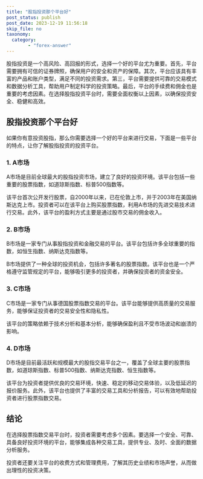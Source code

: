 ```yaml
---
title: "股指投资那个平台好"
post_status: publish
post_date: 2023-12-19 11:56:18
skip_file: no
taxonomy:
  category:
        - "forex-answer"
---
```


股指投资是一个高风险、高回报的形式，选择一个好的平台尤为重要。首先，平台需要拥有可信的证券牌照，确保用户的安全和资产的保障。其次，平台应该具有丰富的产品和账户类型，满足不同的投资需求。第三，平台需要提供可靠的交易模式和数据分析工具，帮助用户制定科学的投资策略。最后，平台的手续费和佣金也是重要的考虑因素。在选择股指投资平台时，需要全面权衡以上因素，以确保投资安全、稳健和高效。

## 股指投资那个平台好

如果你有意投资股指，那么你需要选择一个好的平台来进行交易，下面是一些平台的特点，让你了解股指投资的投资平台。

### 1. A市场

A市场是目前全球最大的股指投资市场，建立了良好的投资环境。该平台包括一些重要的股票指数，如道琼斯指数、标普500指数等。

该平台首次公开发行股票，自2000年以来，已在伦敦上市，并于2003年在美国纳斯达克上市。投资者可以在该平台上购买股票指数，利用A市场的先进交易技术进行交易。此外，该平台的盈利方式主要是通过股市交易的佣金收入。

### 2. B市场

B市场是一家专门从事股指投资和金融交易的平台。该平台包括许多全球重要的指数，如恒生指数、纳斯达克指数等。

B市场提供了一种全球的投资机会，包括许多著名的股票指数。该平台也是一个严格遵守监管规定的平台，能够吸引更多的投资者，并确保投资者的资金安全。

### 3. C市场

C市场是一家专门从事德国股票指数交易的平台。该平台能够提供高质量的交易服务，能够保证投资者的交易安全性和隐私性。

该平台的策略依赖于技术分析和基本分析，能够确保盈利且不受市场波动和崩溃的影响。

### 4. D市场

D市场是目前最活跃和规模最大的股指交易平台之一，覆盖了全球主要的股票指数，如道琼斯指数、标普500指数、纳斯达克指数、恒生指数等。

该平台为投资者提供优良的交易环境，快速、稳定的移动交易体验，以及低延迟的报价服务。此外，该平台也提供了丰富的交易工具和分析报告，可以有效地帮助投资者进行股票指数交易。

## 结论

在选择股票指数交易平台时，投资者需要考虑多个因素。要选择一个安全、可靠、具备良好投资环境的平台，能够集成各种交易工具，提供专业、及时、全面的数据分析服务。

投资者还要关注平台的收费方式和管理费用，了解其历史业绩和市场声誉，从而做出理性的投资决策。